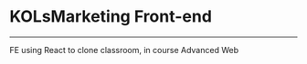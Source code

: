# KOLsMarketing Front-end
------------------------------------------------
FE using React to clone classroom, in course Advanced Web